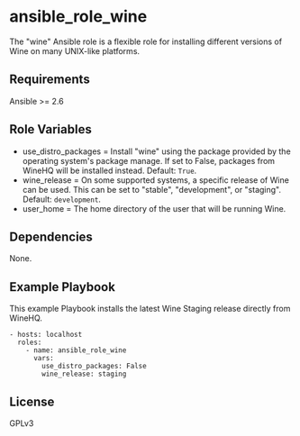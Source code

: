 # ansible_role_wine

The "wine" Ansible role is a flexible role for installing different versions of Wine on many UNIX-like platforms.

## Requirements

Ansible >= 2.6

## Role Variables

* use_distro_packages = Install "wine" using the package provided by the operating system's package manage. If set to False, packages from WineHQ will be installed instead. Default: `True`.
* wine_release = On some supported systems, a specific release of Wine can be used. This can be set to "stable", "development", or "staging". Default: `development`.
* user_home = The home directory of the user that will be running Wine.

## Dependencies

None.

## Example Playbook

This example Playbook installs the latest Wine Staging release directly from WineHQ.

```
- hosts: localhost
  roles:
    - name: ansible_role_wine
      vars:
        use_distro_packages: False
        wine_release: staging
```

## License

GPLv3
